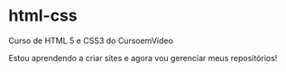 # html-css
 Curso de HTML 5 e CSS3 do CursoemVídeo

Estou aprendendo a criar sites e agora vou gerenciar meus repositórios!
